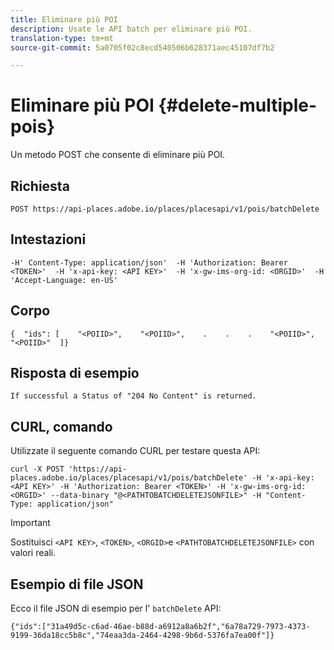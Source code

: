 ```yaml
---
title: Eliminare più POI
description: Usate le API batch per eliminare più POI.
translation-type: tm+mt
source-git-commit: 5a0705f02c8ecd540506b628371aec45107df7b2

---
```




# Eliminare più POI {#delete-multiple-pois}

Un metodo POST che consente di eliminare più POI.

## Richiesta

```text
POST https://api-places.adobe.io/places/placesapi/v1/pois/batchDelete
```

## Intestazioni

```text
-H' Content-Type: application/json'  -H 'Authorization: Bearer <TOKEN>'  -H 'x-api-key: <API KEY>'  -H 'x-gw-ims-org-id: <ORGID>'  -H 'Accept-Language: en-US'
```

## Corpo

```text
{  "ids": [    "<POIID>",    "<POIID>",    .    .    .    "<POIID>",    "<POIID>"  ]}
```

## Risposta di esempio

```text
If successful a Status of "204 No Content" is returned.
```

## CURL, comando

Utilizzate il seguente comando CURL per testare questa API:

```text
curl -X POST 'https://api-places.adobe.io/places/placesapi/v1/pois/batchDelete' -H 'x-api-key: <API KEY>' -H 'Authorization: Bearer <TOKEN>' -H 'x-gw-ims-org-id: <ORGID>' --data-binary "@<PATHTOBATCHDELETEJSONFILE>" -H "Content-Type: application/json"
```

>[!IMPORTANT]
>
>Sostituisci `<API KEY>`, `<TOKEN>`, `<ORGID>`e `<PATHTOBATCHDELETEJSONFILE>` con valori reali.

## Esempio di file JSON

Ecco il file JSON di esempio per l&#39; `batchDelete` API:

```text
{​"ids":["31a49d5c-c6ad-46ae-b88d-a6912a8a6b2f","6a78a729-7973-4373-9199-36da18cc5b8c","74eaa3da-2464-4298-9b6d-5376fa7ea00f"]​}
```
